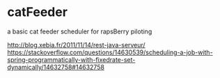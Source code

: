 # catFeeder
a basic cat feeder scheduler for rapsBerry piloting

http://blog.xebia.fr/2011/11/14/rest-java-serveur/
https://stackoverflow.com/questions/14630539/scheduling-a-job-with-spring-programmatically-with-fixedrate-set-dynamically/14632758#14632758
